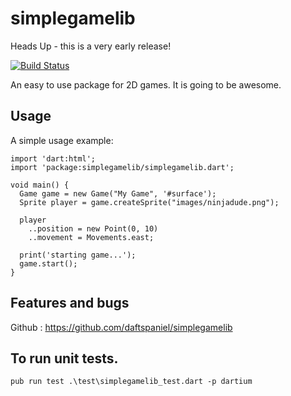 # simplegamelib

Heads Up - this is a very early release!

[![Build Status](https://travis-ci.org/daftspaniel/simplegamelib.svg?branch=master)](https://travis-ci.org/daftspaniel/simplegamelib)

An easy to use package for 2D games. It is going to be awesome.

## Usage

A simple usage example:

    import 'dart:html';
    import 'package:simplegamelib/simplegamelib.dart';

    void main() {
      Game game = new Game("My Game", '#surface');
      Sprite player = game.createSprite("images/ninjadude.png");

      player
        ..position = new Point(0, 10)
        ..movement = Movements.east;
		
      print('starting game...');
      game.start();
    }


## Features and bugs

Github : https://github.com/daftspaniel/simplegamelib

## To run unit tests.

    pub run test .\test\simplegamelib_test.dart -p dartium
